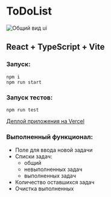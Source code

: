 # ToDoList

![Общий вид ui](/public/image.png')

## React + TypeScript + Vite

### Запуск:
```
npm i
npm run start
```

### Запуск тестов:
```
npm run test
```
[Деплой приложения на Vercel](https://todo-list-mindbox-orcin.vercel.app/)

### Выполненный функционал:

* Поле для ввода новой задачи
* Списки задач:
  * общий
  * невыполненных задач
  * выполненных задач
* Количество оставшихся задач
* Очистка выполненных